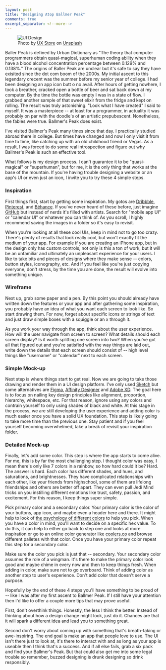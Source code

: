 ```yaml
---
layout: post
title: "Designing Atop Ballmer Peak"
comments: true
excerpt_separator: <!--more-->
---
```


<figure>
  <img src="https://source.unsplash.com/jJT2r2n7lYA/1920x1280" alt="UI Design">
  <figcaption>
    <span class="photo-credit">Photo by <a href="https://unsplash.com/@uxstore?utm_source=unsplash&amp;utm_medium=referral&amp;utm_content=creditCopyText">UX Store</a> on <a href="https://unsplash.com/s/photos/ui-design?utm_source=unsplash&amp;utm_medium=referral&amp;utm_content=creditCopyText">Unsplash</a></span>
  </figcaption>
</figure>

Baller Peak is defined by Urban Dictionary as "The theory that computer programmers obtain quasi-magical, superhuman coding ability when they have a blood alcohol concentration percentage between 0.129% and 0.138%."<!--more--> The origins of Baller Peak are unclear but it's safe to say they have exisited since the dot com boom of the 2000s. My initial ascent to this legendary crecent was the summer before my senior year of college. I had been designing an app icon butt o no avail. After hours of getting nowhere, I took a breather, cracked open a bottle of beer and sat back down at my computer. By the time the bottle was empty I was in a state of flow. I grabbed another sample of that sweet elixir from the fridge and kept on rolling. The result was truly astonishing. "Look what I have created" I said to myself. It was a masterpiece -- at least for a programmer, in actuality it was probably on par with the doodle's of an artistic prepubescent. Nonetheless, the fables were true. Ballmer's Peak does exist.

I've visited Ballmer's Peak many times since that day. I practically studied abroad there in college. But times have changed and now I only visit it from time to time, like catching up with an old childhood friend or Vegas. As a result, I was forced to do some real introspection and figure out why Ballmer's Peak is such an effective tool. 

What follows is my design process. I can't guarantee it to be "quasi-magical" or "superhuman", but for me, it is the only thing that works at the base of the mountain. If you're having trouble designing a website or an app's UI or even just an icon, I invite you to try these 4 simple steps.

### Inspiration

First things first, start by getting some inspiration. My gotos are [Dribbble](https://dribbble.com), [Pinterest](https://www.pinterest.com), and [Bēhance](https://www.behance.net). If you've never heard of these before, just imagine [GitHub](https://github.com) but instead of nerds it's filled with artists. Search for "mobile app UI" or "calendar UI" or whatever you can think of. As you scroll, I highly recommend saving the images in a folder so it's easy to revisit. 

When you're looking at all these cool UIs, keep in mind not to go too crazy. There's plenty of results that look really cool, but won't exactly fit the medium of your app. For example if you are creating an iPhone app, but in the design only has custom controls, not only is this a ton of work, but it will be an unfamiliar and ultimately an unpleasant experience for your users. I like to take bits and pieces of designs where they make sense -- colors, button styles, iconography, etc. And if you feel like you're just copying everyone, don't stress, by the time you are done, the result will evolve into something unique.

### Wireframe

Next up, grab some paper and a pen. By this point you should already have written down the features or your app and after gathering some inspiration, you probably have an idea of what you want each screen to look like. So start drawing them. For now, forget about specific icons or strings of text and just draw simple boxes with a squiggle or an x through it.

As you work your way through the app, think about the user experience. How will the user navigate from screen to screen? What details should each screen display? Is it worth splitting one screen into two? When you've got all that figured out and you're satisfied with the way things are laid out, write down the details that each screen should consist of -- high level things like "username" or "calendar" next to each screen.

### Simple Mock-up

Next step is where things start to get real. Now we are going to take those drawing and render them in a UI design platform. I've only used [Sketch](https://www.sketch.com) but some alternatives are [Figma](https://www.figma.com), [Affinity Designer](https://affinity.serif.com/en-us/designer/) and [Adobe XD](https://www.adobe.com/products/xd.html). The goal here is to focus on nailing key design principles like alignment, proportion, hierarchy, whitespace, etc. For that reason, ignore using any colors and contrain yourself to only using shades of black and white. At this stage in the process, we are still developing the user experience and adding color is much easier once you have a solid UX foundation. This step is likely going to take more time than the previous one. Stay patient and if you feel yourself becoming overwhelmed, take a break of revisit your inspiration folder.

### Detailed Mock-up

Finally, let's add some color. This step is where the app starts to come alive. For me, this is by far the most challenging step. I thought color was easy, I mean there's only like 7 colors in a rainbow, so how hard could it be? Hard. The answer is hard. Each color has different shades, and hues, and saturations, and brightnesses. They have complicated relationships with each other, like your friends from highschool, some of them are lifelong friendships and others are better off apart. They can even pull Jedi Mind tricks on you instilling different emotions like trust, safety, passion, and excitement. For this reason, I keep things super simple. 

Pick primary color and a secondary color. Your primary color is the color of your buttons, app icon, and maybe even a header here and there. It might help to look of [the psychology of different colors](https://coschedule.com/blog/color-psychology-marketing/) to help you pick. When you have a color in mind, you'll want to decide on a specific hex value. To do this, it can help to either go back to step one and looks at more inspiration or go to an online color generator like [coolers.co](https://coolors.co/) and browse different palletes with that color. Once you have your primary color repeat this step for a secondary color. 

Make sure the color you pick is just that -- secondary. Your secondary color assumes the role of a wingman. It's there to make the primary color look good and maybe chime in every now and then to keep things fresh. When adding in color, make sure not to go overboard. Think of adding color as another step to user's experience. Don't add color that doesn't serve a purpose.

Hopefully by the end of these 4 steps you'll have something to be proud of -- like I was after my first ascent to Ballmer Peak. If I still have your attention then I'd like to offer a couple more tips that may prove useful. 

First, don't overthink things. Honestly, the less I think the better. Instead of thinking about how a design change might look, just do it. Chances are that it will spark a different idea and lead you to something great. 

Second don't worry about coming up with something that's breath-taking or awe-inspiring. The end goal is make an app that people love to use. The UI isn't there just to look at, it's there to interact with and as long as your app is useable then I think that's a success. And if all else fails, grab a six pack and find your Ballmer's Peak. But that could also get me into some legal trouble so remember, buzzed designing is drunk designing so drink responsibly.